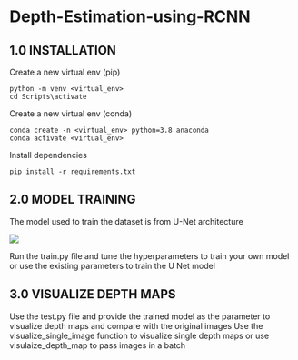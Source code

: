 # Depth-Estimation-using-RCNN

## 1.0 INSTALLATION

Create a new virtual env (pip)
```
python -m venv <virtual_env>
cd Scripts\activate
```

Create a new virtual env (conda)
```
conda create -n <virtual_env> python=3.8 anaconda
conda activate <virtual_env>
```

Install dependencies

```
pip install -r requirements.txt
```

## 2.0 MODEL TRAINING

The model used to train the dataset is from U-Net architecture

![](https://miro.medium.com/max/875/1*f7YOaE4TWubwaFF7Z1fzNw.png)

Run the train.py file and tune the hyperparameters to train your own model or use the existing parameters to train the U Net model 

## 3.0 VISUALIZE DEPTH MAPS

Use the test.py file and provide the trained model as the parameter to visualize depth maps and compare with the original images
Use the visualize_single_image function to visualize single depth maps or use visulaize_depth_map to pass images in a batch 
